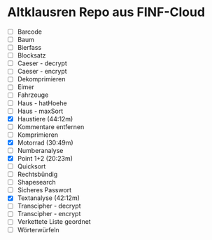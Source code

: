 # Altklausren Repo aus FINF-Cloud
-  [ ] Barcode
-  [ ] Baum
-  [ ] Bierfass
-  [ ] Blocksatz
-  [ ] Caeser - decrypt
-  [ ] Caeser - encrypt
-  [ ] Dekomprimieren
-  [ ] Eimer
-  [ ] Fahrzeuge
-  [ ] Haus - hatHoehe
-  [ ] Haus - maxSort
-  [X] Haustiere (44:12m)
-  [ ] Kommentare entfernen
-  [ ] Komprimieren
-  [X] Motorrad (30:49m)
-  [ ] Numberanalyse
-  [X] Point 1+2 (20:23m)
-  [ ] Quicksort
-  [ ] Rechtsbündig
-  [ ] Shapesearch
-  [ ] Sicheres Passwort
-  [X] Textanalyse (42:12m)
-  [ ] Transcipher - decrypt
-  [ ] Transcipher - encrypt
-  [ ] Verkettete Liste geordnet
-  [ ] Wörterwürfeln